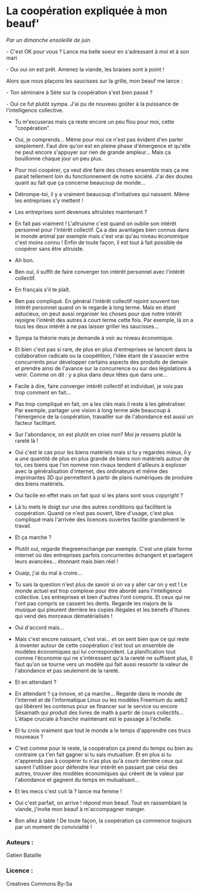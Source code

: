 # La coopération expliquée à mon beauf'
*Par un dimanche ensoleillé de juin*

\- C'est OK pour vous ? Lance ma belle soeur en s'adressant à moi et à son mari

\- Oui oui on est prêt. Amenez la viande, les braises sont à point !

Alors que nous plaçons les saucisses sur la grille, mon beauf me lance :

\- Ton séminaire à Sète sur la coopération s'est bien passé ?

\- Oui ce fut plutôt sympa. J'ai pu de nouveau goûter à la puissance de l'intelligence collective.

- Tu m'excuseras mais ça reste encore un peu flou pour moi, cette "coopération".

- Oui, je comprends... Même pour moi ce n'est pas évident d'en parler simplement. Faut dire qu'on est en pleine phase d'émergence et qu'elle ne peut encore s'appuyer sur rien de grande ampleur... Mais ça bouillonne chaque jour un peu plus.
- Pour moi coopérer, ça veut dire faire des choses ensemble mais ça me parait tellement loin du fonctionnement de notre société. J'ai des doutes quant au fait que ça concerne beaucoup de monde...
- Détrompe-toi, il y a vraiment beaucoup d'initiatives qui naissent. Même les entreprises s'y mettent !
- Les entreprises sont devenues altruistes maintenant ?
- En fait pas vraiment ! L'altruisme c'est quand on oublie son intérêt personnel pour l'intérêt collectif. Ça a des avantages bien connus dans le monde animal par exemple mais c'est vrai qu'au niveau économique c'est moins connu ! Enfin de toute façon, il est tout à fait possible de coopérer sans être altruiste.
- Ah bon.
- Ben oui, il suffit de faire converger ton intérêt personnel avec l'intérêt collectif.
- En  français s'il te plaît.
- Ben pas compliqué. En général l'intérêt collectif rejoint souvent ton intérêt personnel quand on le regarde à long terme. Mais en étant astucieux, on peut aussi organiser les choses pour que notre intérêt rejoigne l'intérêt des autres à court terme cette fois. Par exemple, là on a tous les deux intérêt à ne pas laisser griller les saucisses...
- Sympa ta théorie mais je demande à voir au niveau économique.
- Et bien c'est pas si rare, de plus en plus d'entreprises se lancent dans la collaboration radicale ou la coopétition, l'idée étant de s'associer entre concurrents pour développer certains aspects des produits de demain et prendre ainsi de l'avance sur la concurrence ou sur des législations à venir. Comme on dit : y a plus dans deux têtes que dans une...
- Facile à dire, faire converger intérêt collectif et individuel, je vois pas trop comment en fait... 
- Pas trop compliqué en fait, on a les clés mais il reste à les généraliser. Par exemple, partager une vision à long terme aide beaucoup à l'émergence de la coopération, travailler sur de l'abondance est aussi un facteur facilitant.
- Sur l'abondance, on est plutôt en crise non? Moi je ressens plutôt la rareté là !
- Oui c'est le cas pour les biens matériels mais si tu y regardes mieux, il y a une quantité de plus en plus grande de biens non matériels autour de toi, ces biens que l'on nomme non rivaux tendent d'ailleurs à exploser avec la généralisation d'internet, des ordinateurs et même des imprimantes 3D qui permettent à partir de plans numériques de produire des biens matériels.
- Oui facile en effet mais on fait quoi si les plans sont sous *copyright* ?
- Là tu mets le doigt sur une des autres conditions qui facilitent la coopération. Quand ce n'est pas ouvert, libre d'usage, c'est plus compliqué mais l'arrivée des licences ouvertes facilite grandement le travail.
- Et ça marche ?
- Plutôt oui, regarde thegreenxchange par exemple. C'est une plate forme internet où des entreprises parfois concurrentes échangent et partagent leurs avancées... étonnant mais bien réel !
- Ouaip, j'ai du mal à croire...
- Tu sais la question n'est plus de savoir si on va y aller car on y est ! Le monde actuel est trop complexe pour être abordé sans l'intelligence collective. Les entreprises et bien d'autres l'ont compris. Et ceux qui ne l'ont pas compris se cassent les dents. Regarde les majors de la musique qui pleurent derrière les copies illégales et les bénefs d'Itunes qui vend des morceaux dématérialisés !
- Oui d'accord mais...
- Mais c'est encore naissant, c'est vrai... et on sent bien que ce qui reste à inventer autour de cette coopération c'est tout un ensemble de modèles économiques qui lui correspondent. La planification tout comme l'économie qui ne s'intéressent qu'à la rareté ne suffisent plus, Il faut qu'on se tourne vers un modèle qui fait aussi ressortir la valeur de l'abondance et pas seulement de la rareté.
- Et en attendant ?
- En attendant ? ça innove, et ça marche... Regarde dans le monde de l'internet et de l'informatique Linux ou les modèles Freemium du web2 qui libèrent les contenus pour se financer sur le service ou encore Sésamath qui produit des livres de math à partir de cours collectifs... L'étape cruciale à franchir maintenant est le passage à l'échelle.
- Et tu crois vraiment que tout le monde a le temps d'apprendre ces trucs nouveaux ?
- C'est comme pour le reste, la coopération ça prend du temps ou bien au contraire ça t'en fait gagner si tu sais mutualiser. Et en plus si tu n'apprends pas à coopérer tu n'as plus qu'à courir derrière ceux qui savent l'utiliser pour défendre leur intérêt en passant par celui des autres, trouver des modèles économiques qui créent de la valeur par l'abondance et gagnent du temps en mutualisant...
- Et les mecs c'est cuit là ? lance ma femme !
- Oui c'est parfait, on arrive ! répond mon beauf. 
Tout en rassemblant la viande, j'invite mon beauf à m'accompagner manger.
- Bon allez à table ! De toute façon, la coopération ça commence toujours par un moment de convivialité !




### Auteurs :
Gatien Bataille
### Licence : 
Creatives Commons By-Sa
